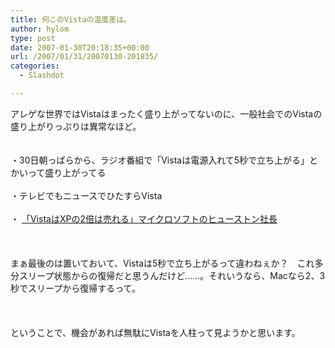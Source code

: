 ```yaml
---
title: 何このVistaの温度差は。
author: hylom
type: post
date: 2007-01-30T20:18:35+00:00
url: /2007/01/31/20070130-201835/
categories:
  - Slashdot

---
```

アレゲな世界ではVistaはまったく盛り上がってないのに、一般社会でのVistaの盛り上がりっぷりは異常なほど。  
</br>   
・30日朝っぱらから、ラジオ番組で「Vistaは電源入れて5秒で立ち上がる」とかいって盛り上がってる</br>   
・テレビでもニュースでひたすらVista</br>   
・   [「VistaはXPの2倍は売れる」マイクロソフトのヒューストン社長][1] </br>  
</br>   
まぁ最後のは置いておいて、Vistaは5秒で立ち上がるって違わねぇか？　これ多分スリープ状態からの復帰だと思うんだけど……。それいうなら、Macなら2、3秒でスリープから復帰するって。</br>  
</br>   
ということで、機会があれば無駄にVistaを人柱って見ようかと思います。</br>  
</br>

 [1]: http://internet.watch.impress.co.jp/cda/news/2007/01/30/14631.html

